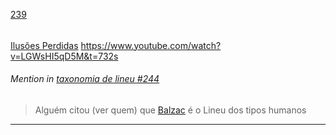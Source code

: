 [239](https://github.com/guilhermeprokisch/guilherme/issues/239) 
###### 

[Ilusões Perdidas](Ilusões-Perdidas)  https://www.youtube.com/watch?v=LGWsHI5qD5M&t=732s


 ######  Mention in [taxonomia de lineu #244](taxonomia-de-lineu-#244)  
 > Alguém citou (ver quem) que [Balzac](Balzac.md)  é o Lineu dos tipos humanos

-------------------------------------------------------------------------------

